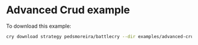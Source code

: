 # Advanced Crud example

To download this example:

```bash
cry download strategy pedsmoreira/battlecry --dir examples/advanced-crud
```
